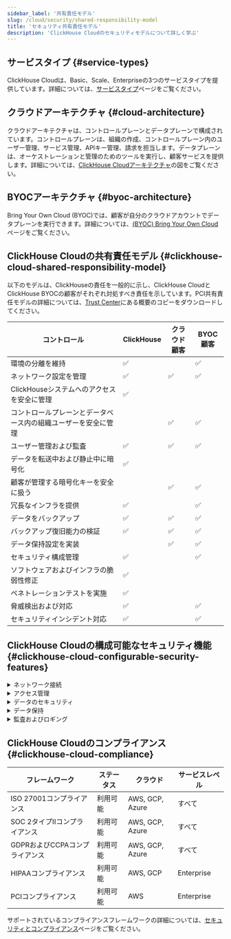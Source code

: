 ```yaml
---
sidebar_label: '共有責任モデル'
slug: /cloud/security/shared-responsibility-model
title: 'セキュリティ共有責任モデル'
description: 'ClickHouse Cloudのセキュリティモデルについて詳しく学ぶ'
---
```


## サービスタイプ {#service-types}

ClickHouse Cloudは、Basic、Scale、Enterpriseの3つのサービスタイプを提供しています。詳細については、[サービスタイプ](/cloud/manage/cloud-tiers)ページをご覧ください。

## クラウドアーキテクチャ {#cloud-architecture}

クラウドアーキテクチャは、コントロールプレーンとデータプレーンで構成されています。コントロールプレーンは、組織の作成、コントロールプレーン内のユーザー管理、サービス管理、APIキー管理、請求を担当します。データプレーンは、オーケストレーションと管理のためのツールを実行し、顧客サービスを提供します。詳細については、[ClickHouse Cloudアーキテクチャ](/cloud/reference/architecture)の図をご覧ください。

## BYOCアーキテクチャ {#byoc-architecture}

Bring Your Own Cloud (BYOC)では、顧客が自分のクラウドアカウントでデータプレーンを実行できます。詳細については、[(BYOC) Bring Your Own Cloud](/cloud/reference/byoc)ページをご覧ください。

## ClickHouse Cloudの共有責任モデル {#clickhouse-cloud-shared-responsibility-model}
以下のモデルは、ClickHouseの責任を一般的に示し、ClickHouse CloudとClickHouse BYOCの顧客がそれぞれ対処すべき責任を示しています。PCI共有責任モデルの詳細については、[Trust Center](https://trust.clickhouse.com)にある概要のコピーをダウンロードしてください。

| コントロール                                                           | ClickHouse         | クラウド顧客        | BYOC顧客           |
|-----------------------------------------------------------------------|--------------------|---------------------|---------------------|
| 環境の分離を維持                                                       | :white_check_mark: |                     | :white_check_mark:  |
| ネットワーク設定を管理                                                | :white_check_mark: | :white_check_mark:  | :white_check_mark:  |
| ClickHouseシステムへのアクセスを安全に管理                           | :white_check_mark: |                     |                     |
| コントロールプレーンとデータベース内の組織ユーザーを安全に管理      |                    | :white_check_mark:  | :white_check_mark:  |
| ユーザー管理および監査                                               | :white_check_mark: | :white_check_mark:  | :white_check_mark:  |
| データを転送中および静止中に暗号化                                   | :white_check_mark: |                     |                     |
| 顧客が管理する暗号化キーを安全に扱う                                   |                    | :white_check_mark:  | :white_check_mark:  |
| 冗長なインフラを提供                                                  | :white_check_mark: |                     | :white_check_mark:  |
| データをバックアップ                                                   | :white_check_mark: | :white_check_mark:  | :white_check_mark:  |
| バックアップ復旧能力の検証                                           | :white_check_mark: | :white_check_mark:  | :white_check_mark:  |
| データ保持設定を実装                                                 |                    | :white_check_mark:  | :white_check_mark:  |
| セキュリティ構成管理                                                 | :white_check_mark: |                     | :white_check_mark:  |
| ソフトウェアおよびインフラの脆弱性修正                                 | :white_check_mark: |                     |                     |
| ペネトレーションテストを実施                                         | :white_check_mark: |                     |                     |
| 脅威検出および対応                                                   | :white_check_mark: |                     | :white_check_mark:  |
| セキュリティインシデント対応                                          | :white_check_mark: |                     | :white_check_mark:  |

## ClickHouse Cloudの構成可能なセキュリティ機能 {#clickhouse-cloud-configurable-security-features}

<details>
  <summary>ネットワーク接続</summary>

  | 設定                                                                                                  | ステータス  | クラウド            | サービスレベル       |  
  |------------------------------------------------------------------------------------------------------|-------------|-------------------|---------------------|
  | [IPフィルター](/cloud/security/setting-ip-filters)を使用してサービスへの接続を制限              | 利用可能     | AWS, GCP, Azure   | すべて               |
  | [プライベートリンク](/cloud/security/private-link-overview)を使用してサービスに安全に接続     | 利用可能     | AWS, GCP, Azure   | ScaleまたはEnterprise  |
  
</details>
<details>
  <summary>アクセス管理</summary>

  
  | 設定                                                                                                  | ステータス  | クラウド            | サービスレベル           |  
  |------------------------------------------------------------------------------------------------------|-------------|-------------------|-------------------------|
  | [標準の役割ベースのアクセス](/cloud/security/cloud-access-management)をコントロールプレーンで使用  | 利用可能     | AWS, GCP, Azure   | すべて                 | 
  | [多要素認証 (MFA)](/cloud/security/cloud-authentication#multi-factor-authentication)が利用可能    | 利用可能     | AWS, GCP, Azure   | すべて                 |
  | コントロールプレーンに対する[SAMLシングルサインオン](/cloud/security/saml-setup)が利用可能        | プレビュー     | AWS, GCP, Azure   | Enterprise              |
  | データベースにおける詳細な[役割ベースのアクセス制御](/cloud/security/cloud-access-management/overview#database-permissions) | 利用可能     | AWS, GCP, Azure   | すべて                 |
  
</details>
<details>
  <summary>データのセキュリティ</summary>

  | 設定                                                                                                  | ステータス  | クラウド            | サービスレベル           |  
  |------------------------------------------------------------------------------------------------------|-------------|-------------------|-------------------------|
  | [クラウドプロバイダーおよびリージョン](/cloud/reference/supported-regions)の選択                  | 利用可能     | AWS, GCP, Azure   | すべて                   |
  | 限定的な[毎日の無償バックアップ](/cloud/manage/backups/overview#default-backup-policy)               | 利用可能     | AWS, GCP, Azure   | すべて                   |
  | [カスタムバックアップ設定](/cloud/manage/backups/overview#configurable-backups)が利用可能           | 利用可能     | GCP, AWS, Azure   | ScaleまたはEnterprise     |
  | 透明なデータ暗号化のための[顧客が管理する暗号化キー (CMEK)](/cloud/security/cmek)が利用可能        | 利用可能     | AWS, GCP          | Enterprise               |
  | 詳細な暗号化のための手動キー管理による[フィールドレベルの暗号化](/sql-reference/functions/encryption-functions)が利用可能 | 利用可能     | GCP, AWS, Azure   | すべて                   |

  
</details>
<details>
  <summary>データ保持</summary>

  | 設定                                                                                                  | ステータス  | クラウド            | サービスレベル           |  
  |------------------------------------------------------------------------------------------------------|-------------|-------------------|-------------------------|
  | [有効期限 (TTL)](/sql-reference/statements/alter/ttl)設定による保持管理                             | 利用可能     | AWS, GCP, Azure   | すべて                   |
  | [ALTER TABLE DELETE](/sql-reference/statements/alter/delete)による重い削除操作                      | 利用可能     | AWS, GCP, Azure   | すべて                   |
  | [軽量DELETE](/sql-reference/statements/delete)による一定の削除活動                                   | 利用可能     | AWS, GCP, Azure   | すべて                   |
  
</details>
<details>
  <summary>監査およびロギング</summary>

  | 設定                                                                                                  | ステータス  | クラウド            | サービスレベル           |  
  |------------------------------------------------------------------------------------------------------|-------------|-------------------|-------------------------|
  | コントロールプレーン活動のための[監査ログ](/cloud/security/audit-logging)                        | 利用可能     | AWS, GCP, Azure   | すべて                   |
  | データベース活動のための[セッションログ](/operations/system-tables/session_log)                  | 利用可能     | AWS, GCP, Azure   | すべて                   |
  | データベース活動のための[クエリログ](/operations/system-tables/query_log)                         | 利用可能     | AWS, GCP, Azure   | すべて                   |
  
</details>

## ClickHouse Cloudのコンプライアンス {#clickhouse-cloud-compliance}

  | フレームワーク                                                                                       | ステータス  | クラウド            | サービスレベル           |  
  |------------------------------------------------------------------------------------------------------|-------------|-------------------|-------------------------|
  | ISO 27001コンプライアンス                                                                             | 利用可能     | AWS, GCP, Azure   | すべて                   |
  | SOC 2タイプIIコンプライアンス                                                                         | 利用可能     | AWS, GCP, Azure   | すべて                   |
  | GDPRおよびCCPAコンプライアンス                                                                         | 利用可能     | AWS, GCP, Azure   | すべて                   |
  | HIPAAコンプライアンス                                                                                 | 利用可能     | AWS, GCP          | Enterprise               |
  | PCIコンプライアンス                                                                                   | 利用可能     | AWS               | Enterprise               |

  サポートされているコンプライアンスフレームワークの詳細については、[セキュリティとコンプライアンス](/cloud/security/security-and-compliance)ページをご覧ください。
